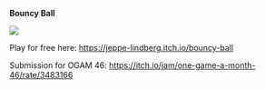 **Bouncy Ball**

![](./screenshots/Skærmbillede%202025-04-17%20233121.png)

Play for free here:
https://jeppe-lindberg.itch.io/bouncy-ball

Submission for OGAM 46: 
https://itch.io/jam/one-game-a-month-46/rate/3483166

